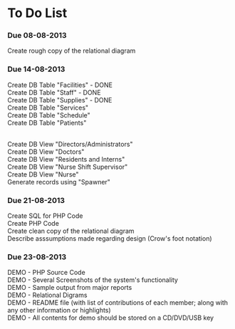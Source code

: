 <h1>To Do List</h1>

<h3>Due 08-08-2013</h3>
<p>
Create rough copy of the relational diagram
</p>

<h3>Due 14-08-2013</h3>
<p>
Create DB Table "Facilities" - DONE<br>
Create DB Table "Staff" - DONE<br>
Create DB Table "Supplies" - DONE<br>
Create DB Table "Services"<br>
Create DB Table "Schedule"<br>
Create DB Table "Patients"<br><br>

Create DB View "Directors/Administrators"<br>
Create DB View "Doctors"<br>
Create DB View "Residents and Interns"<br>
Create DB View "Nurse Shift Supervisor"<br>
Create DB View "Nurse"<br>
Generate records using "Spawner"
</p>

<h3>Due 21-08-2013</h3>
<p>
Create SQL for PHP Code<br/>
Create PHP Code<br>
Create clean copy of the relational diagram<br/>
Describe asssumptions made regarding design (Crow's foot notation)
</p>

<h3>Due 23-08-2013</h3>
<p>
DEMO - PHP Source Code<br>
DEMO - Several Screenshots of the system's functionality<br>
DEMO - Sample output from major reports<br>
DEMO - Relational Digrams<br>
DEMO - README file (with list of contributions of each member; along with any other information or highlights)<br>
DEMO - All contents for demo should be stored on a CD/DVD/USB key
</p>
